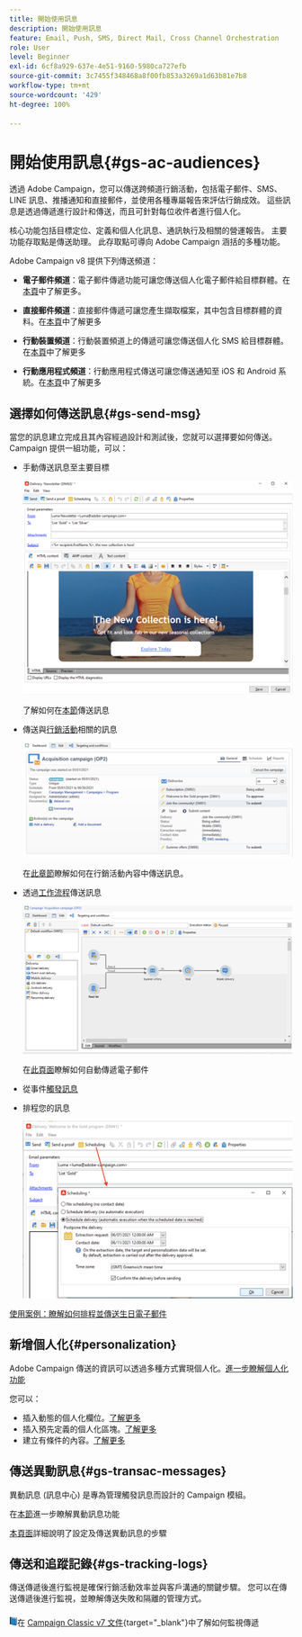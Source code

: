 ```yaml
---
title: 開始使用訊息
description: 開始使用訊息
feature: Email, Push, SMS, Direct Mail, Cross Channel Orchestration
role: User
level: Beginner
exl-id: 6cf8a929-637e-4e51-9160-5980ca727efb
source-git-commit: 3c7455f348468a8f00fb853a3269a1d63b81e7b8
workflow-type: tm+mt
source-wordcount: '429'
ht-degree: 100%

---
```


# 開始使用訊息{#gs-ac-audiences}

透過 Adobe Campaign，您可以傳送跨頻道行銷活動，包括電子郵件、SMS、LINE 訊息、推播通知和直接郵件，並使用各種專屬報告來評估行銷成效。 這些訊息是透過傳遞進行設計和傳送，而且可針對每位收件者進行個人化。

核心功能包括目標定位、定義和個人化訊息、通訊執行及相關的營運報告。 主要功能存取點是傳送助理。 此存取點可導向 Adobe Campaign 涵括的多種功能。

Adobe Campaign v8 提供下列傳送頻道：

* **電子郵件頻道**：電子郵件傳遞功能可讓您傳送個人化電子郵件給目標群體。在[本頁](../send/email.md)中了解更多。

* **直接郵件頻道**：直接郵件傳遞可讓您產生擷取檔案，其中包含目標群體的資料。在[本頁](../send/direct-mail.md)中了解更多

* **行動裝置頻道**：行動裝置頻道上的傳遞可讓您傳送個人化 SMS 給目標群體。在[本頁](../send/sms.md)中了解更多

* **行動應用程式頻道**：行動應用程式傳送可讓您傳送通知至 iOS 和 Android 系統。在[本頁](../send/push.md)中了解更多

<!--
* **LINE channel**: LINE deliveries let you send messages on LINE, an instant messaging application available on all smartphones. Learn more in [this page](../send/line.md)
-->

## 選擇如何傳送訊息{#gs-send-msg}

當您的訊息建立完成且其內容經過設計和測試後，您就可以選擇要如何傳送。 Campaign 提供一組功能，可以：

* 手動傳送訊息至主要目標

   ![](assets/send-email.png)

   了解如何在[本節](../send/send.md)傳送訊息

* 傳送與[行銷活動](campaigns.md)相關的訊息

   ![](assets/deliveries-in-a-campaign.png)

   在[此章節](https://experienceleague.adobe.com/docs/campaign/automation/campaign-orchestration/marketing-campaign-deliveries.html?lang=zh-Hant)瞭解如何在行銷活動內容中傳送訊息。

* 透過[工作流程](../config/workflows.md)傳送訊息

   ![](assets/send-in-a-wf.png)

   在[此頁面](../../automation/workflow/delivery.md)瞭解如何自動傳遞電子郵件

* 從事件[觸發訊息](../send/transactional.md) 

* 排程您的訊息

   ![](assets/schedule-send.png)

[使用案例：瞭解如何排程並傳送生日電子郵件](../../automation/workflow/send-a-birthday-email.md)


## 新增個人化{#personalization}

Adobe Campaign 傳送的資訊可以透過多種方式實現個人化。[進一步瞭解個人化功能](../send/personalize.md)

您可以：

* 插入動態的個人化欄位。[了解更多](../send/personalization-fields.md)
* 插入預先定義的個人化區塊。[了解更多](../send/personalization-blocks.md)
* 建立有條件的內容。[了解更多](../send/conditions.md)

## 傳送異動訊息{#gs-transac-messages}

異動訊息 (訊息中心) 是專為管理觸發訊息而設計的 Campaign 模組。

在[本節](../architecture/architecture.md#transac-msg-archi)進一步瞭解異動訊息功能

[本頁面](../send/transactional.md)詳細說明了設定及傳送異動訊息的步驟


## 傳送和追蹤記錄{#gs-tracking-logs}

傳送傳遞後進行監視是確保行銷活動效率並與客戶溝通的關鍵步驟。 您可以在傳送傳遞後進行監視，並瞭解傳送失敗和隔離的管理方式。

![](../assets/do-not-localize/book.png)在 [Campaign Classic v7 文件](https://experienceleague.adobe.com/docs/campaign-classic/using/sending-messages/monitoring-deliveries/about-delivery-monitoring.html?lang=zh-Hans#sending-messages){target="_blank"}中了解如何監視傳遞

